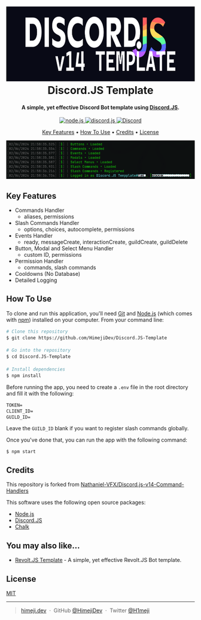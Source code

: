 <h1 align="center">
  <br>
  <a href="https://github.com/HimejiDev/Discord.JS-Template"><img src="assets\logo.png" alt="Discord.JS Template" height="200"></a>
  <br>
  Discord.JS Template
  <br>
</h1>

<h4 align="center">A simple, yet effective Discord Bot template using <a href="https://discord.js.org/" target="_blank">Discord.JS</a>.</h4>

<p align="center">
  <a href="https://nodejs.org/">
    <img src="https://img.shields.io/badge/node-16.9.x-brightgreen?style=for-the-badge" alt="node.js">
  </a>
  <a href="https://discord.js.org/">
    <img src="https://img.shields.io/badge/discord.js-v14-blue?style=for-the-badge" alt="discord.js">
  </a>
  <a href="https://badge.fury.io/js/electron-markdownify">
    <img src="https://img.shields.io/badge/💬-discord-red?style=for-the-badge"
    alt="Discord">
  </a>
</p>

<p align="center">
  <a href="#key-features">Key Features</a> •
  <a href="#how-to-use">How To Use</a> •
  <a href="#credits">Credits</a> •
  <a href="#license">License</a>
</p>

![screenshot](assets/console.png)

## Key Features

- Commands Handler
  - aliases, permissions
- Slash Commands Handler
  - options, choices, autocomplete, permissions
- Events Handler
  - ready, messageCreate, interactionCreate, guildCreate, guildDelete
- Button, Modal and Select Menu Handler
  - custom ID, permissions
- Permission Handler
  - commands, slash commands
- Cooldowns (No Database)
- Detailed Logging

## How To Use

To clone and run this application, you'll need [Git](https://git-scm.com) and [Node.js](https://nodejs.org/en/download/) (which comes with [npm](http://npmjs.com)) installed on your computer. From your command line:

```bash
# Clone this repository
$ git clone https://github.com/HimejiDev/Discord.JS-Template

# Go into the repository
$ cd Discord.JS-Template

# Install dependencies
$ npm install
```

Before running the app, you need to create a `.env` file in the root directory and fill it with the following:

```env
TOKEN=
CLIENT_ID=
GUILD_ID=
```

Leave the `GUILD_ID` blank if you want to register slash commands globally.

Once you've done that, you can run the app with the following command:

```bash
$ npm start
```

## Credits

This repository is forked from [Nathaniel-VFX/Discord.js-v14-Command-Handlers](https://github.com/Nathaniel-VFX/Discord.js-v14-Command-Handlers)

This software uses the following open source packages:

- [Node.js](https://nodejs.org/)
- [Discord.JS](https://discord.js.org/)
- [Chalk](https://www.npmjs.com/package/chalk)

## You may also like...

- [Revolt.JS Template](https://github.com/HimejiDev/Revolt.JS-Template) - A simple, yet effective Revolt.JS Bot template.

## License

[MIT](LICENSE)

---

> [himeji.dev](https://www.himeji.dev/) &nbsp;&middot;&nbsp;
> GitHub [@HimejiDev](https://github.com/HimejiDev) &nbsp;&middot;&nbsp;
> Twitter [@H1meji](https://twitter.com/H1m3ji)
